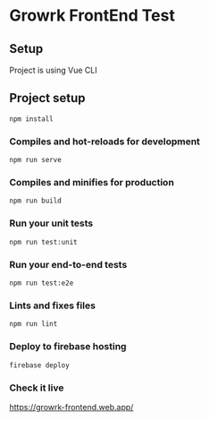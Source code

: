 # Growrk FrontEnd Test

## Setup
Project is using Vue CLI

## Project setup
```
npm install
```

### Compiles and hot-reloads for development
`npm run serve`

### Compiles and minifies for production
`npm run build`

### Run your unit tests
`npm run test:unit`

### Run your end-to-end tests
`npm run test:e2e`

### Lints and fixes files
`npm run lint`

### Deploy to firebase hosting
`firebase deploy`

### Check it live
https://growrk-frontend.web.app/

